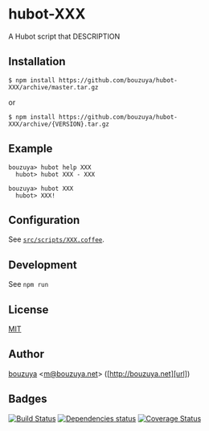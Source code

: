 # hubot-XXX

A Hubot script that DESCRIPTION

## Installation

    $ npm install https://github.com/bouzuya/hubot-XXX/archive/master.tar.gz

or

    $ npm install https://github.com/bouzuya/hubot-XXX/archive/{VERSION}.tar.gz

## Example

    bouzuya> hubot help XXX
      hubot> hubot XXX - XXX

    bouzuya> hubot XXX
      hubot> XXX!

## Configuration

See [`src/scripts/XXX.coffee`](src/scripts/XXX.coffee).

## Development

See `npm run`

## License

[MIT](LICENSE)

## Author

[bouzuya][user] &lt;[m@bouzuya.net][mail]&gt; ([http://bouzuya.net][url])

## Badges

[![Build Status][travis-badge]][travis]
[![Dependencies status][david-dm-badge]][david-dm]
[![Coverage Status][coveralls-badge]][coveralls]

[travis]: https://travis-ci.org/bouzuya/hubot-XXX
[travis-badge]: https://travis-ci.org/bouzuya/hubot-XXX.svg?branch=master
[david-dm]: https://david-dm.org/bouzuya/hubot-XXX
[david-dm-badge]: https://david-dm.org/bouzuya/hubot-XXX.png
[coveralls]: https://coveralls.io/r/bouzuya/hubot-XXX
[coveralls-badge]: https://img.shields.io/coveralls/bouzuya/hubot-XXX.svg
[user]: https://github.com/bouzuya
[mail]: mailto:m@bouzuya.net
[url]: http://bouzuya.net
